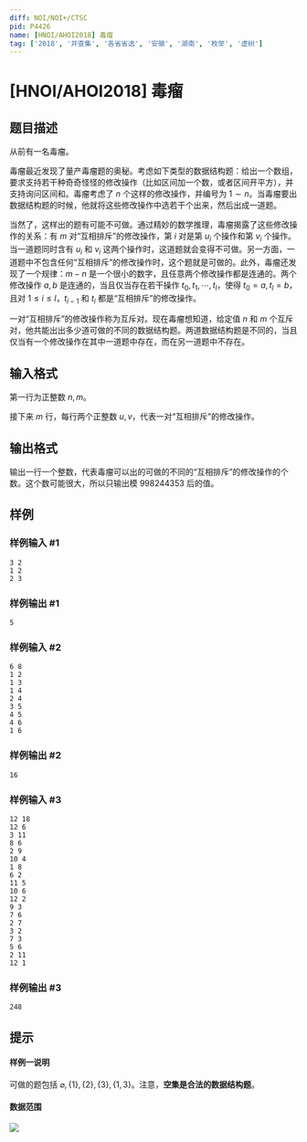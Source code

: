 ```yaml
---
diff: NOI/NOI+/CTSC
pid: P4426
name: [HNOI/AHOI2018] 毒瘤
tag: ['2018', '并查集', '各省省选', '安徽', '湖南', '枚举', '虚树']
---
```

# [HNOI/AHOI2018] 毒瘤
## 题目描述

从前有一名毒瘤。

毒瘤最近发现了量产毒瘤题的奥秘。考虑如下类型的数据结构题：给出一个数组，要求支持若干种奇奇怪怪的修改操作（比如区间加一个数，或者区间开平方），并支持询问区间和。毒瘤考虑了 $n$ 个这样的修改操作，并编号为 $1\sim n$。当毒瘤要出数据结构题的时候，他就将这些修改操作中选若干个出来，然后出成一道题。

当然了，这样出的题有可能不可做。通过精妙的数学推理，毒瘤揭露了这些修改操作的关系：有 $m$ 对“互相排斥”的修改操作，第 $i$ 对是第 $u_i$ 个操作和第 $v_i$ 个操作。当一道题同时含有 $u_i$ 和 $v_i$ 这两个操作时，这道题就会变得不可做。另一方面，一道题中不包含任何“互相排斥”的修改操作时，这个题就是可做的。此外，毒瘤还发现了一个规律：$m-n$ 是一个很小的数字，且任意两个修改操作都是连通的。两个修改操作 $a,b$ 是连通的，当且仅当存在若干操作 $t_0,t_1,\cdots,t_l$，使得 $t_0=a,t_l=b$，且对 $1\leq i\leq l$，$t_{i-1}$ 和 $t_i$ 都是“互相排斥”的修改操作。

一对“互相排斥”的修改操作称为互斥对。现在毒瘤想知道，给定值 $n$ 和 $m$ 个互斥对，他共能出出多少道可做的不同的数据结构题。两道数据结构题是不同的，当且仅当有一个修改操作在其中一道题中存在，而在另一道题中不存在。
## 输入格式

第一行为正整数 $n,m$。

接下来 $m$ 行，每行两个正整数 $u,v$，代表一对“互相排斥”的修改操作。
## 输出格式

输出一行一个整数，代表毒瘤可以出的可做的不同的“互相排斥”的修改操作的个数。这个数可能很大，所以只输出模 $998244353$ 后的值。
## 样例

### 样例输入 #1
```
3 2
1 2
2 3
```
### 样例输出 #1
```
5
```
### 样例输入 #2
```
6 8
1 2
1 3
1 4
2 4
3 5
4 5
4 6
1 6
```
### 样例输出 #2
```
16
```
### 样例输入 #3
```
12 18
12 6
3 11
8 6
2 9
10 4
1 8
6 2
11 5
10 6
12 2
9 3
7 6
2 7
3 2
7 3
5 6
2 11
12 1
```
### 样例输出 #3
```
248
```
## 提示

#### 样例一说明

可做的题包括 $\varnothing,\{1\},\{2\},\{3\},\{1,3\}$。注意，**空集是合法的数据结构题**。

#### 数据范围

![](https://cdn.luogu.com.cn/upload/pic/17511.png)
